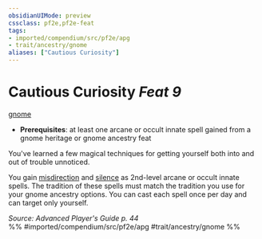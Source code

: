 ```yaml
---
obsidianUIMode: preview
cssclass: pf2e,pf2e-feat
tags:
- imported/compendium/src/pf2e/apg
- trait/ancestry/gnome
aliases: ["Cautious Curiosity"]
---
```

# Cautious Curiosity  *Feat 9*  
[gnome](gnome.md)  

- **Prerequisites**: at least one arcane or occult innate spell gained from a gnome heritage or gnome ancestry feat

You've learned a few magical techniques for getting yourself both into and out of trouble unnoticed.

You gain [misdirection](../spells/misdirection.md) and [silence](../spells/silence.md) as 2nd-level arcane or occult innate spells. The tradition of these spells must match the tradition you use for your gnome ancestry options. You can cast each spell once per day and can target only yourself.

*Source: Advanced Player's Guide p. 44*  
%% #imported/compendium/src/pf2e/apg #trait/ancestry/gnome %%